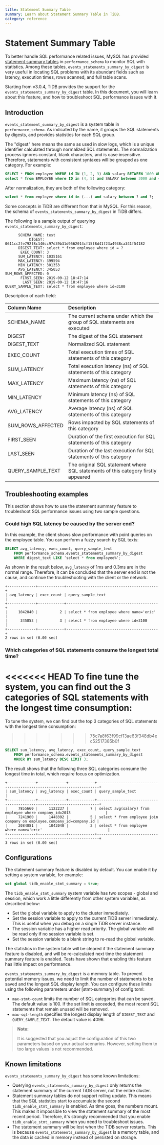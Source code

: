 ```yaml
---
title: Statement Summary Table
summary: Learn about Statement Summary Table in TiDB.
category: reference
---
```


# Statement Summary Table

To better handle SQL performance related issues, MySQL has provided [statement summary tables](https://dev.mysql.com/doc/refman/5.6/en/statement-summary-tables.html) in `performance_schema` to monitor SQL with statistics. Among these tables, `events_statements_summary_by_digest` is very useful in locating SQL problems with its abundant fields such as latency, execution times, rows scanned, and full table scans.

Starting from v3.0.4, TiDB provides the support for the `events_statements_summary_by_digest`
table. In this document, you will learn about this feature, and how to troubleshoot SQL performance issues with it.

## Introduction

`events_statement_summary_by_digest` is a system table in `performance_schema`. As indicated by the name, it groups the SQL statements by digests, and provides statistics for each SQL group.

The "digest" here means the same as used in slow logs, which is a unique identifier calculated through normalized SQL statements. The normalization process ignores constant, blank characters, and is case insensitive. Therefore, statements with consistent syntaxes will be grouped as one category. For example:

```sql
SELECT * FROM employee WHERE id IN (1, 2, 3) AND salary BETWEEN 1000 AND 2000;
select * from EMPLOYEE where ID in (4, 5) and SALARY between 3000 and 4000;
```

After normalization, they are both of the following category:

```sql
select * from employee where id in (...) and salary between ? and ?;
```

Some concepts in TiDB are different from that in MySQL. For this reason, the schema of `events_statements_summary_by_digest` in TiDB differs.

The following is a sample output of querying `events_statements_summary_by_digest`:

```
      SCHEMA_NAME: test
           DIGEST: 0611cc2fe792f8c146cc97d39b31d9562014cf15f8d41f23a4938ca341f54182
      DIGEST_TEXT: select * from employee where id = ?
       EXEC_COUNT: 3
      SUM_LATENCY: 1035161
      MAX_LATENCY: 399594
      MIN_LATENCY: 301353
      AVG_LATENCY: 345053
SUM_ROWS_AFFECTED: 0
       FIRST_SEEN: 2019-09-12 18:47:14
        LAST_SEEN: 2019-09-12 18:47:16
QUERY_SAMPLE_TEXT: select * from employee where id=3100
```

Description of each field:

| Column Name          | Description                      |
|:----------------- |:-------------------------------- |
| SCHEMA_NAME       | The current schema under which the group of SQL statements are executed|
| DIGEST            | The digest of the SQL statement                   |
| DIGEST_TEXT       | Normalized SQL statement              |
| EXEC_COUNT        | Total execution times of SQL statements of this category   |
| SUM_LATENCY       | Total execution latency (ns) of SQL statements of this category  |
| MAX_LATENCY       | Maximum latency (ns) of SQL statements of this category  |
| MIN_LATENCY       | Minimum latency (ns) of SQL statements of this category|
| AVG_LATENCY       | Average latency (ns) of SQL statements of this category |
| SUM_ROWS_AFFECTED | Rows impacted by SQL statements of this category |
| FIRST_SEEN        | Duration of the first execution for SQL statements of this category|
| LAST_SEEN         |  Duration of the last execution for SQL statements of this category|
| QUERY_SAMPLE_TEXT | The original SQL statement where SQL statements of this category firstly appeared |

## Troubleshooting examples

This section shows how to use the statement summary feature to troubleshoot SQL performance issues using two sample questions.

### Could high SQL latency be caused by the server end?

In this example, the client shows slow performance with point queries on the employee table. You can perform a fuzzy search by SQL texts:

```sql
SELECT avg_latency, exec_count, query_sample_text
    FROM performance_schema.events_statements_summary_by_digest
    WHERE digest_text LIKE ‘select * from employee%’;
```

As shown in the result below, `avg_latency` of 1ms and 0.3ms are in the normal range. Therefore, it can be concluded that the server end is not the cause, and continue the troubleshooting with the client or the network.

```
+-------------+------------+------------------------------------------+
| avg_latency | exec_count | query_sample_text                        |
+-------------+------------+------------------------------------------+
|     1042040 |          2 | select * from employee where name='eric' |
|      345053 |          3 | select * from employee where id=3100     |
+-------------+------------+------------------------------------------+
2 rows in set (0.00 sec)
```

### Which categories of SQL statements consume the longest total time?

<<<<<<< HEAD
To fine tune the system, you can find out the 3 categories of SQL statements with the longest time consumption:
=======
To tune the system, we can find out the top 3 categories of SQL statements with the longest time consumption:
>>>>>>> 75c7a8f63f99cf13ae63f348db4ec52517385b0f

```sql
SELECT sum_latency, avg_latency, exec_count, query_sample_text
    FROM performance_schema.events_statements_summary_by_digest
    ORDER BY sum_latency DESC LIMIT 3;
```

The result shows that the following three SQL categories consume the longest time in total, which require focus on optimization.

```
+-------------+-------------+------------+-----------------------------------------------------------------------+
| sum_latency | avg_latency | exec_count | query_sample_text                                                     |
+-------------+-------------+------------+-----------------------------------------------------------------------+
|     7855660 |     1122237 |          7 | select avg(salary) from employee where company_id=2013                |
|     7241960 |     1448392 |          5 | select * from employee join company on employee.company_id=company.id |
|     2084081 |     1042040 |          2 | select * from employee where name='eric'                              |
+-------------+-------------+------------+-----------------------------------------------------------------------+
3 rows in set (0.00 sec)
```

## Configurations

The statement summary feature is disabled by default. You can enable it by setting a system variable, for example:

```sql
set global tidb_enable_stmt_summary = true;
```

The `tidb_enable_stmt_summary` system variable has two scopes - global and session, which work a little differently from other system variables, as described below:

- Set the global variable to apply to the cluster immediately.
- Set the session variable to apply to the current TiDB server immediately. This is useful when you debug on a single TiDB server instance.
- The session variable has a higher read priority. The global variable will be read only if no session variable is set.
- Set the session variable to a blank string to re-read the global variable.

The statistics in the system table will be cleared if the statement summary feature is disabled, and will be re-calculated next time the statement summary feature is enabled. Tests have shown that enabling this feature has little impact on performance.

`events_statements_summary_by_digest` is a memory table. To prevent potential memory issues, we need to limit the number of statements to be saved and the longest SQL display length. You can configure these limits using the following parameters under [stmt-summary] of config.toml:

- `max-stmt-count` limits the number of SQL categories that can be saved. The default value is 100. If the set limit is exceeded, the most recent SQL statements that remain unused will be removed.
- `max-sql-length` specifies the longest display length of `DIGEST_TEXT` and `QUERY_SAMPLE_TEXT`. The default value is 4096.

> **Note:**
>
> It is suggested that you adjust the configuration of this two parameters based on your actual scenarios. However, setting them to too large values is not recommended.

## Known limitations

`events_statements_summary_by_digest` has some known limitations:

- Querying `events_statements_summary_by_digest` only returns the statement summary of the current TiDB server, not the entire cluster.
- Statement summary tables do not support rolling update. This means that the SQL statistics start to accumulate the second `tidb_enable_stmt_summary` is enabled. As time goes, the numbers mount. This makes it impossible to view the statement summary of the most recent period. Therefore, it's strongly recommended that you enable `tidb_enable_stmt_summary` when you need to troubleshoot issues.
- The statement summary will be lost when the TiDB server restarts. This is because `events_statements_summary_by_digest` is a memory table, and the data is cached in memory instead of persisted on storage.

